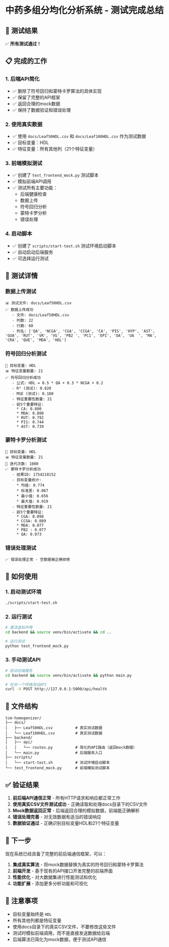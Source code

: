 # 中药多组分均化分析系统 - 测试完成总结

## 🎉 测试结果

✅ **所有测试通过！**

## 📋 完成的工作

### 1. 后端API简化
- ✅ 删除了符号回归和蒙特卡罗算法的具体实现
- ✅ 保留了完整的API框架
- ✅ 返回合理的mock数据
- ✅ 保持了数据验证和错误处理

### 2. 使用真实数据
- ✅ 使用 `docs/Leaf50HDL.csv` 和 `docs/Leaf100HDL.csv` 作为测试数据
- ✅ 目标变量：HDL
- ✅ 特征变量：所有其他列（21个特征变量）

### 3. 前端模拟测试
- ✅ 创建了 `test_frontend_mock.py` 测试脚本
- ✅ 模拟前端API调用
- ✅ 测试所有主要功能：
  - 后端健康检查
  - 数据上传
  - 符号回归分析
  - 蒙特卡罗分析
  - 错误处理

### 4. 启动脚本
- ✅ 创建了 `scripts/start-test.sh` 测试环境启动脚本
- ✅ 自动启动后端服务
- ✅ 可选择运行测试

## 🧪 测试详情

### 数据上传测试
```
📊 测试文件: docs/Leaf50HDL.csv
✅ 数据上传成功
   - 文件: docs/Leaf50HDL.csv
   - 列数: 22
   - 行数: 60
   - 列名: ['QA', 'NCGA', 'CGA', 'CCGA', 'CA', 'PIS', 'HYP', 'AST', 'GUA', 'RUT', 'VR', 'VG', 'PB2 ', 'PC1', 'EPI', 'OA', 'UA  ', 'MA', 'CRA', 'QUE', 'MDA', 'HDL']
```

### 符号回归分析测试
```
🎯 目标变量: HDL
📊 特征变量数量: 21
✅ 符号回归分析成功
   - 公式: HDL = 0.5 * QA + 0.3 * NCGA + 0.2
   - R² (测试): 0.820
   - MSE (测试): 0.180
   - 特征重要性数量: 21
   - 前5个重要特征:
     * CA: 0.800
     * MDA: 0.800
     * RUT: 0.792
     * PIS: 0.744
     * AST: 0.739
```

### 蒙特卡罗分析测试
```
🎯 目标变量: HDL
📊 特征变量数量: 21
🔄 迭代次数: 1000
✅ 蒙特卡罗分析成功
   - 结果ID: 1754218152
   - 目标变量统计:
     * 均值: 0.774
     * 标准差: 0.067
     * 最小值: 0.656
     * 最大值: 0.919
   - 特征重要性数量: 21
   - 前5个重要特征:
     * CGA: 0.098
     * CCGA: 0.089
     * MDA: 0.077
     * PB2 : 0.077
     * QA: 0.073
```

### 错误处理测试
```
✅ 错误处理正常 - 空数据被正确拒绝
```

## 🚀 如何使用

### 1. 启动测试环境
```bash
./scripts/start-test.sh
```

### 2. 运行测试
```bash
# 激活虚拟环境
cd backend && source venv/bin/activate && cd ..

# 运行测试
python test_frontend_mock.py
```

### 3. 手动测试API
```bash
# 启动后端服务
cd backend && source venv/bin/activate && python main.py

# 在另一个终端测试API
curl -X POST http://127.0.0.1:5000/api/health
```

## 📁 文件结构

```
tcm-homogenizer/
├── docs/
│   ├── Leaf50HDL.csv          # 真实测试数据
│   └── Leaf100HDL.csv         # 真实测试数据
├── backend/
│   ├── api/
│   │   └── routes.py          # 简化的API路由（返回mock数据）
│   └── main.py                # 后端服务入口
├── scripts/
│   └── start-test.sh          # 测试环境启动脚本
└── test_frontend_mock.py      # 前端模拟测试脚本
```

## ✅ 验证结果

1. **前后端API通信正常** - 所有HTTP请求和响应都正常工作
2. **使用真实CSV文件测试成功** - 正确读取和处理docs目录下的CSV文件
3. **Mock数据返回正常** - 后端返回合理的模拟数据，前端能正确解析
4. **错误处理完善** - 对无效数据有适当的错误响应
5. **数据验证通过** - 正确识别目标变量HDL和21个特征变量

## 🎯 下一步

现在系统已经具备了完整的前后端通信框架，可以：

1. **集成真实算法** - 将mock数据替换为真实的符号回归和蒙特卡罗算法
2. **前端开发** - 基于现有的API接口开发完整的前端界面
3. **性能优化** - 对大数据集进行性能测试和优化
4. **功能扩展** - 添加更多分析功能和可视化

## 📝 注意事项

- 目标变量始终是 `HDL`
- 所有其他列都是特征变量
- 使用docs目录下的真实CSV文件，不要修改这些文件
- 测试时模拟前端调用，而不是直接发送数据给后端
- 后端算法已简化为mock数据，便于测试API通信 
